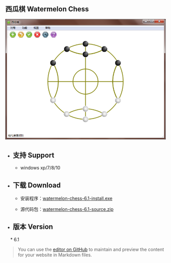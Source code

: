 ## 西瓜棋 Watermelon Chess

![main-win](https://github.com/tatwd/watermelon-chess/blob/master/wiki-resources/imags/main-win-2.png)

* ## 支持 Support   

    * windows xp/7/8/10

* ## 下载 Download  

    * 安装程序：[watermelon-chess-6.1-install.exe](https://github.com/tatwd/watermelon-chess/raw/master/wiki-resources/downloads/watermelon-chess-6.1-install.exe)

    * 源代码包：[watermelon-chess-6.1-source.zip](https://github.com/tatwd/watermelon-chess/raw/master/wiki-resources/downloads/watermelon-chess-6.1-src.zip)

* ## 版本 Version
    
    * 6.1

> You can use the [editor on GitHub](https://github.com/tatwd/watermelon-chess/edit/master/README.md) to maintain and preview the content for your website in Markdown files.
